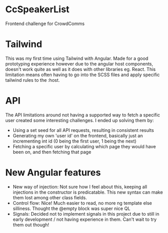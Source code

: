 # CcSpeakerList

Frontend challenge for CrowdComms

# Tailwind
This was my first time using Tailwind with Angular. Made for a good prototyping experience however due to the angular host components, doesn't work quite as well as it does with other libraries eg. React. This limitation means often having to go into the SCSS files and apply specific tailwind rules to the :host.

# API
The API limitations around not having a supported way to fetch a specific user created some interesting challenges. I ended up solving them by:
 - Using a set seed for all API requests, resulting in consistent results
 - Generating my own 'user id' on the frontend, basically just an incrementing int id (0 being the first user, 1 being the next) 
 - Fetching a specific user by calculating which page they would have been on, and then fetching that page

 # New Angular features
  - New way of injection: Not sure how I feel about this, keeping all injections in the constructor is predicatable. This new syntax can make them lost among other class fields.
  - Control flow: Nice! Much easier to read, no more ng template else silliness. Thought the @empty block was super nice QL
  - Signals: Decided not to implement signals in this project due to still in early development / not having experience in them. Can't wait to try them out though! 
